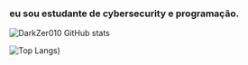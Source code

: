 
### eu sou estudante de cybersecurity e programação.

![DarkZer010 GitHub stats](https://github-readme-stats.vercel.app/api?username=DarkZer010&show_icons=true&theme=radical)

![Top Langs](https://github-readme-stats.vercel.app/api/top-langs/?username=DarkZer010&langs_count=8))
